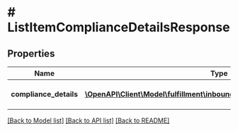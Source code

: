 # # ListItemComplianceDetailsResponse

## Properties

Name | Type | Description | Notes
------------ | ------------- | ------------- | -------------
**compliance_details** | [**\OpenAPI\Client\Model\fulfillment\inbound\v2024_03_20\ComplianceDetail[]**](ComplianceDetail.md) | List of compliance details. | [optional]

[[Back to Model list]](../../README.md#models) [[Back to API list]](../../README.md#endpoints) [[Back to README]](../../README.md)
